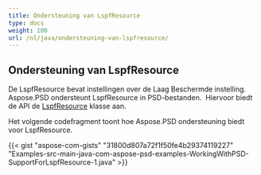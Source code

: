 ```yaml
---
title: Ondersteuning van LspfResource
type: docs
weight: 100
url: /nl/java/ondersteuning-van-lspfresource/
---
```


## **Ondersteuning van LspfResource**
De LspfResource bevat instellingen over de Laag Beschermde instelling. Aspose.PSD ondersteunt LspfResource in PSD-bestanden.  Hiervoor biedt de API de [LspfResource](https://reference.aspose.com/java/psd/com.aspose.psd.fileformats.psd.layers.layerresources/LspfResource) klasse aan.

Het volgende codefragment toont hoe Aspose.PSD ondersteuning biedt voor LspfResource.

{{< gist "aspose-com-gists" "31800d807a72f1f50fe4b29374119227" "Examples-src-main-java-com-aspose-psd-examples-WorkingWithPSD-SupportForLspfResource-1.java" >}}
